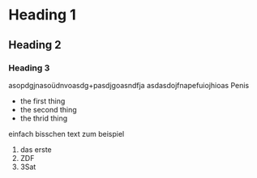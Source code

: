 # Heading 1
## Heading 2
### Heading 3

asopdgjnasoüdnvoasdg+pasdjgoasndfja asdasdojfnapefuiojhioas Penis

 - the first thing
 - the second thing
 - the thrid thing

 einfach bisschen text zum beispiel

 1. das erste
 2. ZDF
 3. 3Sat
 
